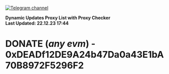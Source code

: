 [![Telegram channel](https://img.shields.io/endpoint?url=https://runkit.io/damiankrawczyk/telegram-badge/branches/master?url=https://t.me/n4z4v0d)](https://t.me/n4z4v0d) 

**Dynamic Updates Proxy List with Proxy Checker**  
**Last Updated: 22.12.23 17:44**

# DONATE (_any evm_) - 0xDEADf12DE9A24b47Da0a43E1bA70B8972F5296F2
